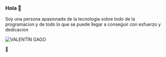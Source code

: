 ###                                                            Hola 👋

Soy una persona apasionada de la tecnologia sobre todo de la programacion y de todo lo que se puede llegar a conseguir con esfuerzo y dedicacion






![VALENTÌN GAGO](https://github.com/valentin-gago/valentin-gago/assets/108815363/8cee27d9-e31c-40b6-8027-fa1f4ed5ca7d
)







🌱 


